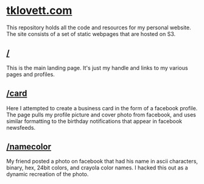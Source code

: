 [tklovett.com](http://tklovett.com/)
================

This repository holds all the code and resources for my personal website. The site consists of a set of static webpages that are hosted on S3.

## [/](http://tklovett.com/)

This is the main landing page. It's just my handle and links to my various pages and profiles.

## [/card](http://tklovett.com/card/)

Here I attempted to create a business card in the form of a facebook profile. The page pulls my profile picture and cover photo from facebook, and uses similar formatting to the birthday notifications that appear in facebook newsfeeds.

## [/namecolor](http://tklovett.com/namecolor/)

My friend posted a photo on facebook that had his name in ascii characters, binary, hex, 24bit colors, and crayola color names. I hacked this out as a dynamic recreation of the photo.